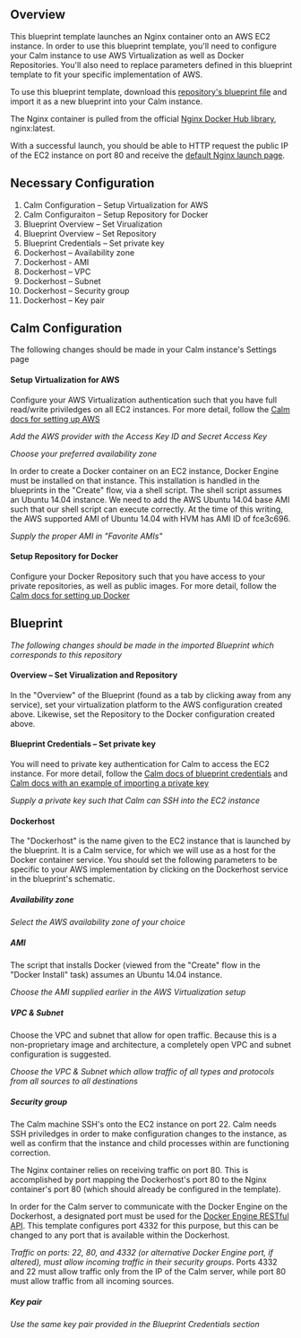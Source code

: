 ## Overview

This blueprint template launches an Nginx container onto an AWS EC2 instance. In order to use this blueprint template, you'll need to configure your Calm instance to use AWS Virtualization as well as Docker Repositories. You'll also need to replace parameters defined in this blueprint template to fit your specific implementation of AWS.

To use this blueprint template, download this [repository's blueprint file](./Nginx-for-Open-Source.blueprint.json) and import it as a new blueprint into your Calm instance.

The Nginx container is pulled from the official [Nginx Docker Hub library](https://hub.docker.com/_/nginx/), nginx:latest.

With a successful launch, you should be able to HTTP request the public IP of the EC2 instance on port 80 and receive the [default Nginx launch page](./default_Nginx_launch_page.png).

## Necessary Configuration

1. Calm Configuration – Setup Virtualization for AWS
2. Calm Configuraiton – Setup Repository for Docker
3. Blueprint Overview – Set Virualization
4. Blueprint Overview – Set Repository
5. Blueprint Credentials – Set private key
6. Dockerhost – Availability zone
7. Dockerhost - AMI
8. Dockerhost – VPC
9. Dockerhost – Subnet
10. Dockerhost – Security group
11. Dockerhost – Key pair

## Calm Configuration

The following changes should be made in your Calm instance's Settings page

#### Setup Virtualization for AWS

Configure your AWS Virtualization authentication such that you have full read/write priviledges on all EC2 instances. For more detail, follow the [Calm docs for setting up AWS](http://docs.calm.io/using_calm/#configuring-calm-with-amazon-web-services)

*Add the AWS provider with the Access Key ID and Secret Access Key*

*Choose your preferred availability zone*

In order to create a Docker container on an EC2 instance, Docker Engine must be installed on that instance. This installation is handled in the blueprints in the "Create" flow, via a shell script. The shell script assumes an Ubuntu 14.04 instance. We need to add the AWS Ubuntu 14.04 base AMI such that our shell script can execute correctly. At the time of this writing, the AWS supported AMI of Ubuntu 14.04 with HVM has AMI ID of fce3c696.

*Supply the proper AMI in "Favorite AMIs"*

#### Setup Repository for Docker

Configure your Docker Repository such that you have access to your private repositories, as well as public images. For more detail, follow the [Calm docs for setting up Docker](http://docs.calm.io/using_calm/#configuring-calm-with-docker)

## Blueprint

*The following changes should be made in the imported Blueprint which corresponds to this repository*

#### Overview – Set Virualization and Repository

In the "Overview" of the Blueprint (found as a tab by clicking away from any service), set your virtualization platform to the AWS configuration created above. Likewise, set the Repository to the Docker configuration created above.

#### Blueprint Credentials – Set private key

You will need to private key authentication for Calm to access the EC2 instance. For more detail, follow the [Calm docs of blueprint credentials](http://docs.calm.io/using_calm/#credentials) and [Calm docs with an example of importing a private key](http://docs.calm.io/using_calm/#example-blueprint)

*Supply a private key such that Calm can SSH into the EC2 instance*

#### Dockerhost

The "Dockerhost" is the name given to the EC2 instance that is launched by the blueprint. It is a Calm service, for which we will use as a host for the Docker container service. You should set the following parameters to be specific to your AWS implementation by clicking on the Dockerhost service in the blueprint's schematic.

##### Availability zone

*Select the AWS availability zone of your choice*

##### AMI

The script that installs Docker (viewed from the "Create" flow in the "Docker Install" task) assumes an Ubuntu 14.04 instance. 

*Choose the AMI supplied earlier in the AWS Virtualization setup*

##### VPC & Subnet

Choose the VPC and subnet that allow for open traffic. Because this is a non-proprietary image and architecture, a completely open VPC and subnet configuration is suggested.

*Choose the VPC & Subnet which allow traffic of all types and protocols	from all sources to all destinations*

##### Security group

The Calm machine SSH's onto the EC2 instance on port 22. Calm needs SSH priviledges in order to make configuration changes to the instance, as well as confirm that the instance and child processes within are functioning correction.

The Nginx container relies on receiving traffic on port 80. This is accomplished by port mapping the Dockerhost's port 80 to the Nginx container's port 80 (which should already be configured in the template).

In order for the Calm server to communicate with the Docker Engine on the Dockerhost, a designated port must be used for the [Docker Engine RESTful API](https://docs.docker.com/engine/reference/api/docker_remote_api/). This template configures port 4332 for this purpose, but this can be changed to any port that is available within the Dockerhost.

*Traffic on ports: 22, 80, and 4332 (or alternative Docker Engine port, if altered), must allow incoming traffic in their security groups*. Ports 4332 and 22 must allow traffic only from the IP of the Calm server, while port 80 must allow traffic from all incoming sources.

##### Key pair

*Use the same key pair provided in the Blueprint Credentials section*
